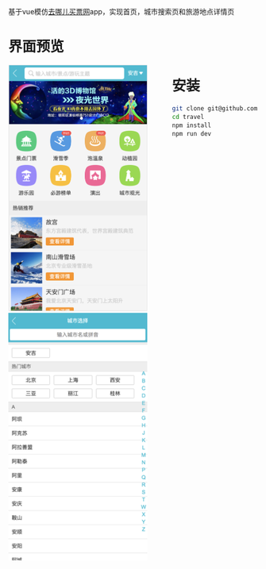 基于vue模仿[去哪儿买票网](http://touch.piao.qunar.com/)app，实现首页，城市搜索页和旅游地点详情页

# 界面预览

<div style="float:left;margin-right:50px"><img src="./src/assets/img/1.png" width="280"></div>
<div style="float:left"><img src="./src/assets/img/2.png" width="280"></div>

# 安装

```bash
git clone git@github.com:wozien/travel.git
cd travel
npm install
npm run dev
```
